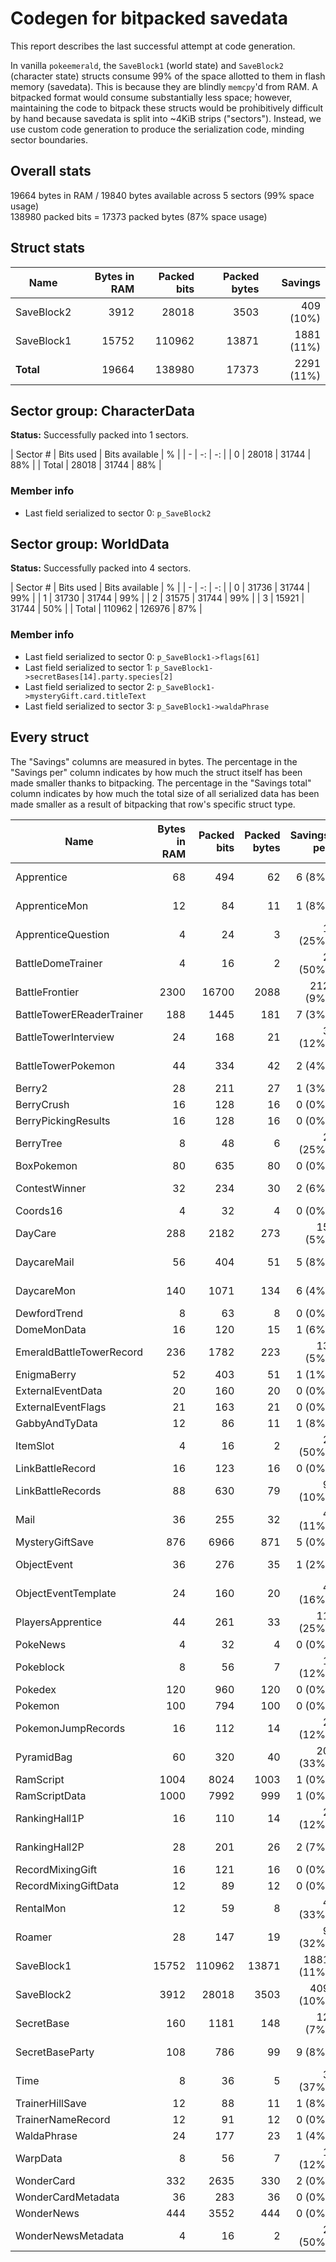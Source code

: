 # Codegen for bitpacked savedata
This report describes the last successful attempt at code generation.

In vanilla `pokeemerald`, the `SaveBlock1` (world state) and `SaveBlock2` (character state) structs consume 99% of the space allotted to them in flash memory (savedata). This is because they are blindly `memcpy`'d from RAM. A bitpacked format would consume substantially less space; however, maintaining the code to bitpack these structs would be prohibitively difficult by hand because savedata is split into ~4KiB strips ("sectors"). Instead, we use custom code generation to produce the serialization code, minding sector boundaries.

## Overall stats
19664 bytes in RAM / 19840 bytes available across 5 sectors (99% space usage)  
138980 packed bits = 17373 packed bytes (87% space usage)  


## Struct stats
| Name | Bytes in RAM | Packed bits | Packed bytes | Savings |
| - | -: | -: | -: | -: |
| SaveBlock2 | 3912 | 28018 |3503 | 409 (10%) |
| SaveBlock1 | 15752 | 110962 |13871 | 1881 (11%) |
| **Total** | 19664 | 138980 |17373 | 2291 (11%) |


## Sector group: CharacterData
**Status:** Successfully packed into 1 sectors.


| Sector # | Bits used | Bits available | % |
| - | -: | -: |
| 0 | 28018 | 31744 | 88% |
| Total | 28018 | 31744 | 88% |

### Member info
* Last field serialized to sector 0: `p_SaveBlock2`
## Sector group: WorldData
**Status:** Successfully packed into 4 sectors.


| Sector # | Bits used | Bits available | % |
| - | -: | -: |
| 0 | 31736 | 31744 | 99% |
| 1 | 31730 | 31744 | 99% |
| 2 | 31575 | 31744 | 99% |
| 3 | 15921 | 31744 | 50% |
| Total | 110962 | 126976 | 87% |

### Member info
* Last field serialized to sector 0: `p_SaveBlock1->flags[61]`
* Last field serialized to sector 1: `p_SaveBlock1->secretBases[14].party.species[2]`
* Last field serialized to sector 2: `p_SaveBlock1->mysteryGift.card.titleText`
* Last field serialized to sector 3: `p_SaveBlock1->waldaPhrase`


## Every struct
The "Savings" columns are measured in bytes. The percentage in the "Savings per" column indicates by how much the struct itself has been made smaller thanks to bitpacking. The percentage in the "Savings total" column indicates by how much the total size of all serialized data has been made smaller as a result of bitpacking that row's specific struct type.

| Name | Bytes in RAM | Packed bits | Packed bytes | Savings per | Count | Savings total |
| - | -: | -: | -: | -: | -: | -: |
| Apprentice | 68 | 494 | 62 | 6 (8%) | 4 | 24 (1%) |
| ApprenticeMon | 12 | 84 | 11 | 1 (8%) | 12 | 12 (0%) |
| ApprenticeQuestion | 4 | 24 | 3 | 1 (25%) | 9 | 9 (0%) |
| BattleDomeTrainer | 4 | 16 | 2 | 2 (50%) | 16 | 32 (0%) |
| BattleFrontier | 2300 | 16700 | 2088 | 212 (9%) | 1 | 212 (10%) |
| BattleTowerEReaderTrainer | 188 | 1445 | 181 | 7 (3%) | 1 | 7 (0%) |
| BattleTowerInterview | 24 | 168 | 21 | 3 (12%) | 1 | 3 (0%) |
| BattleTowerPokemon | 44 | 334 | 42 | 2 (4%) | 27 | 54 (5%) |
| Berry2 | 28 | 211 | 27 | 1 (3%) | 1 | 1 (0%) |
| BerryCrush | 16 | 128 | 16 | 0 (0%) | 1 | 0 (0%) |
| BerryPickingResults | 16 | 128 | 16 | 0 (0%) | 1 | 0 (0%) |
| BerryTree | 8 | 48 | 6 | 2 (25%) | 128 | 256 (3%) |
| BoxPokemon | 80 | 635 | 80 | 0 (0%) | 8 | 0 (3%) |
| ContestWinner | 32 | 234 | 30 | 2 (6%) | 13 | 26 (1%) |
| Coords16 | 4 | 32 | 4 | 0 (0%) | 49 | 0 (0%) |
| DayCare | 288 | 2182 | 273 | 15 (5%) | 1 | 15 (1%) |
| DaycareMail | 56 | 404 | 51 | 5 (8%) | 2 | 10 (0%) |
| DaycareMon | 140 | 1071 | 134 | 6 (4%) | 2 | 12 (1%) |
| DewfordTrend | 8 | 63 | 8 | 0 (0%) | 5 | 0 (0%) |
| DomeMonData | 16 | 120 | 15 | 1 (6%) | 3 | 3 (0%) |
| EmeraldBattleTowerRecord | 236 | 1782 | 223 | 13 (5%) | 6 | 78 (6%) |
| EnigmaBerry | 52 | 403 | 51 | 1 (1%) | 1 | 1 (0%) |
| ExternalEventData | 20 | 160 | 20 | 0 (0%) | 1 | 0 (0%) |
| ExternalEventFlags | 21 | 163 | 21 | 0 (0%) | 1 | 0 (0%) |
| GabbyAndTyData | 12 | 86 | 11 | 1 (8%) | 1 | 1 (0%) |
| ItemSlot | 4 | 16 | 2 | 2 (50%) | 236 | 472 (2%) |
| LinkBattleRecord | 16 | 123 | 16 | 0 (0%) | 5 | 0 (0%) |
| LinkBattleRecords | 88 | 630 | 79 | 9 (10%) | 1 | 9 (0%) |
| Mail | 36 | 255 | 32 | 4 (11%) | 18 | 72 (2%) |
| MysteryGiftSave | 876 | 6966 | 871 | 5 (0%) | 1 | 5 (4%) |
| ObjectEvent | 36 | 276 | 35 | 1 (2%) | 16 | 16 (2%) |
| ObjectEventTemplate | 24 | 160 | 20 | 4 (16%) | 64 | 256 (6%) |
| PlayersApprentice | 44 | 261 | 33 | 11 (25%) | 1 | 11 (0%) |
| PokeNews | 4 | 32 | 4 | 0 (0%) | 16 | 0 (0%) |
| Pokeblock | 8 | 56 | 7 | 1 (12%) | 40 | 40 (1%) |
| Pokedex | 120 | 960 | 120 | 0 (0%) | 1 | 0 (0%) |
| Pokemon | 100 | 794 | 100 | 0 (0%) | 6 | 0 (3%) |
| PokemonJumpRecords | 16 | 112 | 14 | 2 (12%) | 1 | 2 (0%) |
| PyramidBag | 60 | 320 | 40 | 20 (33%) | 1 | 20 (0%) |
| RamScript | 1004 | 8024 | 1003 | 1 (0%) | 1 | 1 (5%) |
| RamScriptData | 1000 | 7992 | 999 | 1 (0%) | 1 | 1 (5%) |
| RankingHall1P | 16 | 110 | 14 | 2 (12%) | 54 | 108 (3%) |
| RankingHall2P | 28 | 201 | 26 | 2 (7%) | 6 | 12 (0%) |
| RecordMixingGift | 16 | 121 | 16 | 0 (0%) | 1 | 0 (0%) |
| RecordMixingGiftData | 12 | 89 | 12 | 0 (0%) | 1 | 0 (0%) |
| RentalMon | 12 | 59 | 8 | 4 (33%) | 6 | 24 (0%) |
| Roamer | 28 | 147 | 19 | 9 (32%) | 1 | 9 (0%) |
| SaveBlock1 | 15752 | 110962 | 13871 | 1881 (11%) | 1 | 1881 (70%) |
| SaveBlock2 | 3912 | 28018 | 3503 | 409 (10%) | 1 | 409 (17%) |
| SecretBase | 160 | 1181 | 148 | 12 (7%) | 20 | 240 (15%) |
| SecretBaseParty | 108 | 786 | 99 | 9 (8%) | 20 | 180 (10%) |
| Time | 8 | 36 | 5 | 3 (37%) | 2 | 6 (0%) |
| TrainerHillSave | 12 | 88 | 11 | 1 (8%) | 1 | 1 (0%) |
| TrainerNameRecord | 12 | 91 | 12 | 0 (0%) | 20 | 0 (1%) |
| WaldaPhrase | 24 | 177 | 23 | 1 (4%) | 1 | 1 (0%) |
| WarpData | 8 | 56 | 7 | 1 (12%) | 5 | 5 (0%) |
| WonderCard | 332 | 2635 | 330 | 2 (0%) | 1 | 2 (1%) |
| WonderCardMetadata | 36 | 283 | 36 | 0 (0%) | 1 | 0 (0%) |
| WonderNews | 444 | 3552 | 444 | 0 (0%) | 1 | 0 (2%) |
| WonderNewsMetadata | 4 | 16 | 2 | 2 (50%) | 1 | 2 (0%) |

